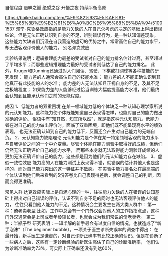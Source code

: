 
自信程度
愚昧之巅 绝望之谷  开悟之夜  持续平衡高原

https://baike.baidu.com/item/%E9%82%93%E5%AE%81-%E5%85%8B%E9%B2%81%E6%A0%BC%E6%95%88%E5%BA%94/51001537
邓宁-克鲁格效应指的是能力欠缺的人在自己欠考虑的决定的基础上得出错误结论，但是无法正确认识到自身的不足，辨别错误行为，是一种认知偏差现象。
这些能力欠缺者们沉浸在自我营造的虚幻的优势之中，常常高估自己的能力水平，却无法客观评价他人的能力。
别名邓克效应


实验结果说明：逻辑推理能力最差的受试者对自己的能力排名估计过高，甚至超过了平均水平；而那些逻辑推理能力最好的受试者则低估了自己的能力排名。
此外，Kruger和Dunning还通过对人们阅读、驾驶、下棋或打网球等各种技能的研究发现：
能力差的人通常会高估自己的技能水准；
能力差的人不能正确认识到其他真正有此技能的人的水准；
能力差的人无法认知且正视自身的不足，及其不足之极端程度；
如果能力差的人能够经过恰当训练大幅度提高能力水准，他们最终会认知到且能承认他们之前的无能程度。


成因
1、低能力者的双重困境
在某一领域能力低的个体缺乏一种认知心理学家所说的元认知能力。这种能力使个体既能知道自己表现得怎样，也能对自己的能力做出准确的评价。
俗语中有“知其然，知其所以然”，就是指这种元认知能力。低能力者在对自己的能力做出评价时，面临了双重困境，即他们既不能呈现高水平的绩效表现，
也无法正确认知到自己的能力低下，反而还会产生对自己能力的无端自负。
2、元认知能力缺陷理论
元认知能力是个体在某一特定领域客观的能力水平与自我评价之间的一个中介变量。尽管个体能在能力测验中取得好的成绩，但他们仍然无法正确评价自己的能力水平，
而那些本身就无法取得能力测验好成绩的人更加无法正确评价自己的能力，这些都是因为他们的元认知能力存在缺陷。
3、虚假一致性效应
能力高的人在能力测试上表现得不错，就错误的估计其他人也是这样的，而对自己能力突出的这一特征并不敏感。
在实验中能力排名处在最高端的个体认识到他们后来看到的5份答卷比自己表现得差后，就会调整自己的判断，因而变得更准确。

常见人群
达克效应实际上是自满心理的一种，往往能力欠缺的人在错误的认知基础上得出对自己错误的评价，认识不到自身不足的同时也无法客观评价他人的能力，
  往往只看到他人能力的不足。这种情况会主要发生在两大类人群中：
第一种：倚老卖老型
比如，工作中总会有一个门外汉会对他人的工作指指点点，这种门外汉通常会是上司或者年龄较长者，也就会成为我们常说的倚老卖老。
第二种：半瓶子型
研究表明：一知半解的新手最会有过度自信的情况，也就造成了“新手泡沫”（The beginner bubble）。一项关于医生诊断失误率的调查中得出：
 在最开始，新手医生是谦虚的，对自己诊断正确率有比较正确的认识。但是在诊断了一些病人之后，这些有一定诊断经验的新医生高估了自己的诊断准确率，
  他们认为诊断准确率为73%，可实际上正确率还没有到达60%。